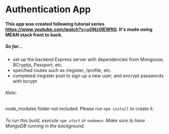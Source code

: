 # Authentication App

#### This app was created following tutorial series https://www.youtube.com/watch?v=uONz0lEWft0. It's made using MEAN stack front to back.

##### So far...
- set up the backend Express server with dependencies from Mongoose, BCryptjs, Passport, etc. 
- specified routes such as /register, /profile, etc.
- completed /register post to sign up a new user, and encrypt passwords with bcrypt

###### Note:
node_modules folder not included. Please run `npm install` to create it.

###### To run this build, execute `npm start` or `nodemon`. Make sure to have MongoDB running in the background.
